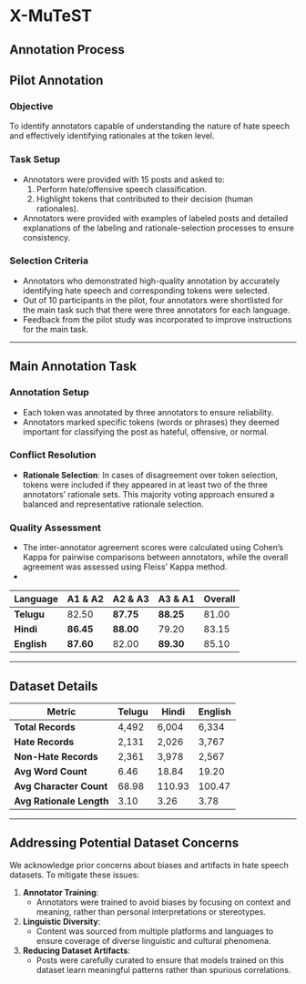 # X-MuTeST

## Annotation Process

## Pilot Annotation

### Objective
To identify annotators capable of understanding the nature of hate speech and effectively identifying rationales at the token level.

### Task Setup
- Annotators were provided with 15 posts and asked to:
  1. Perform hate/offensive speech classification.
  2. Highlight tokens that contributed to their decision (human rationales).
- Annotators were provided with examples of labeled posts and detailed explanations of the labeling and rationale-selection processes to ensure consistency.

### Selection Criteria
- Annotators who demonstrated high-quality annotation by accurately identifying hate speech and corresponding tokens were selected.
- Out of 10 participants in the pilot, four annotators were shortlisted for the main task such that there were three annotators for each language.
- Feedback from the pilot study was incorporated to improve instructions for the main task.

---

## Main Annotation Task

### Annotation Setup
- Each token was annotated by three annotators to ensure reliability.
- Annotators marked specific tokens (words or phrases) they deemed important for classifying the post as hateful, offensive, or normal.

### Conflict Resolution
- **Rationale Selection**: In cases of disagreement over token selection, tokens were included if they appeared in at least two of the three annotators’ rationale sets. This majority voting approach ensured a balanced and representative rationale selection.


### Quality Assessment
- The inter-annotator agreement scores were calculated using Cohen’s Kappa for pairwise comparisons between annotators, while the overall agreement was assessed using Fleiss' Kappa method.
- 
| **Language** | **A1 & A2** | **A2 & A3** | **A3 & A1** | **Overall** |
|--------------|-------------|-------------|-------------|-------------|
| **Telugu**   | 82.50       | **87.75**   | **88.25**   | 81.00       |
| **Hindi**    | **86.45**   | **88.00**   | 79.20       | 83.15       |
| **English**  | **87.60**   | 82.00       | **89.30**   | 85.10       |
---

## Dataset Details

| **Metric**               | **Telugu** | **Hindi** | **English** |
|--------------------------|------------|-----------|-------------|
| **Total Records**        | 4,492      | 6,004     | 6,334       |
| **Hate Records**         | 2,131      | 2,026     | 3,767       |
| **Non-Hate Records**     | 2,361      | 3,978     | 2,567       |
| **Avg Word Count**       | 6.46       | 18.84     | 19.20       |
| **Avg Character Count**  | 68.98      | 110.93    | 100.47      |
| **Avg Rationale Length** | 3.10       | 3.26      | 3.78        |
---

## Addressing Potential Dataset Concerns

We acknowledge prior concerns about biases and artifacts in hate speech datasets. To mitigate these issues:
1. **Annotator Training**:
   - Annotators were trained to avoid biases by focusing on context and meaning, rather than personal interpretations or stereotypes.
2. **Linguistic Diversity**:
   - Content was sourced from multiple platforms and languages to ensure coverage of diverse linguistic and cultural phenomena.
3. **Reducing Dataset Artifacts**:
   - Posts were carefully curated to ensure that models trained on this dataset learn meaningful patterns rather than spurious correlations.
